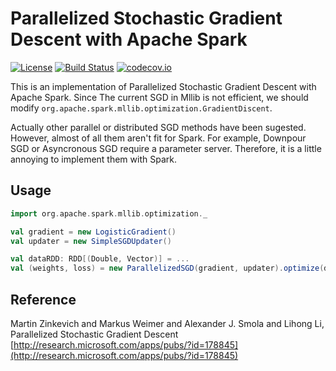 # Parallelized Stochastic Gradient Descent with Apache Spark

[![License](http://img.shields.io/:license-Apache%202-red.svg)](http://www.apache.org/licenses/LICENSE-2.0.txt)
[![Build Status](https://travis-ci.org/yu-iskw/spark-parallelized-sgd.svg?branch=master)](https://travis-ci.org/yu-iskw/spark-parallelized-sgd)
[![codecov.io](https://codecov.io/github/yu-iskw/spark-parallelized-sgd/coverage.svg?branch=master)](https://codecov.io/github/yu-iskw/spark-parallelized-sgd?branch=master)


This is an implementation of Parallelized Stochastic Gradient Descent with Apache Spark.
Since The current SGD in Mllib is not efficient, we should modify `org.apache.spark.mllib.optimization.GradientDiscent`.

Actually other parallel or distributed SGD methods have been sugested. However, almost of all them aren't fit for Spark.
For example, Downpour SGD or Asyncronous SGD require a parameter server. Therefore, it is a little annoying to implement them with Spark.

## Usage

```scala
import org.apache.spark.mllib.optimization._

val gradient = new LogisticGradient()
val updater = new SimpleSGDUpdater()

val dataRDD: RDD[(Double, Vector)] = ...
val (weights, loss) = new ParallelizedSGD(gradient, updater).optimize(dataRDD)

```

## Reference
Martin Zinkevich and Markus Weimer and Alexander J. Smola and Lihong Li, Parallelized Stochastic Gradient Descent
[http://research.microsoft.com/apps/pubs/?id=178845](http://research.microsoft.com/apps/pubs/?id=178845)
